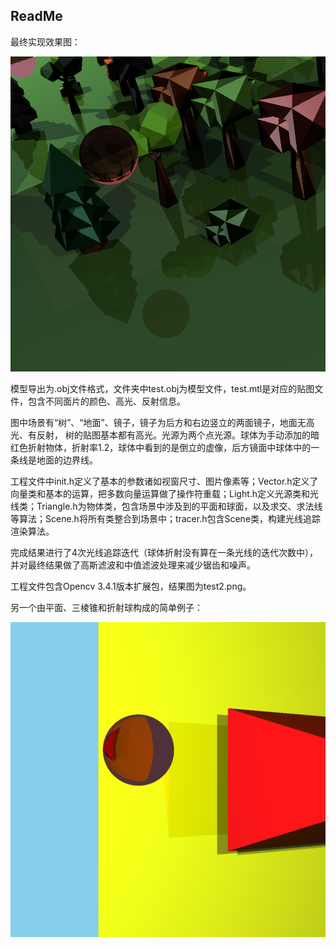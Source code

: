 ## ReadMe

最终实现效果图：

![test](https://github.com/LunaElfGaming/RayTracing/raw/master/test.png)

模型导出为.obj文件格式，文件夹中test.obj为模型文件，test.mtl是对应的贴图文件，包含不同面片的颜色、高光、反射信息。

图中场景有“树”、“地面”、镜子，镜子为后方和右边竖立的两面镜子，地面无高光、有反射， 树的贴图基本都有高光。光源为两个点光源。球体为手动添加的暗红色折射物体，折射率1.2，球体中看到的是倒立的虚像，后方镜面中球体中的一条线是地面的边界线。

工程文件中init.h定义了基本的参数诸如视窗尺寸、图片像素等；Vector.h定义了向量类和基本的运算，把多数向量运算做了操作符重载；Light.h定义光源类和光线类；Triangle.h为物体类，包含场景中涉及到的平面和球面，以及求交、求法线等算法；Scene.h将所有类整合到场景中；tracer.h包含Scene类，构建光线追踪渲染算法。

完成结果进行了4次光线追踪迭代（球体折射没有算在一条光线的迭代次数中），并对最终结果做了高斯滤波和中值滤波处理来减少锯齿和噪声。

工程文件包含Opencv 3.4.1版本扩展包，结果图为test2.png。

另一个由平面、三棱锥和折射球构成的简单例子：

![test2](https://github.com/LunaElfGaming/RayTracing/raw/master/test2.png)
